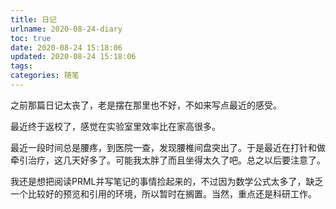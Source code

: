 ```yaml
---
title: 日记
urlname: 2020-08-24-diary
toc: true
date: 2020-08-24 15:18:06
updated: 2020-08-24 15:18:06
tags:
categories: 随笔
---
```


之前那篇日记太丧了，老是摆在那里也不好，不如来写点最近的感受。

<!--more-->

最近终于返校了，感觉在实验室里效率比在家高很多。

最近一段时间总是腰疼，到医院一查，发现腰椎间盘突出了。于是最近在打针和做牵引治疗，这几天好多了。可能我太胖了而且坐得太久了吧。总之以后要注意了。

我还是想把阅读PRML并写笔记的事情捡起来的，不过因为数学公式太多了，缺乏一个比较好的预览和引用的环境，所以暂时在搁置。当然，重点还是科研工作。
